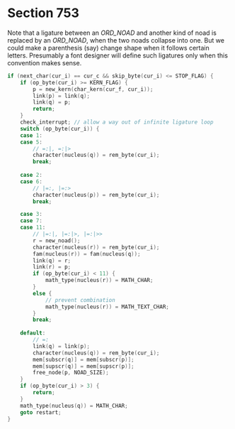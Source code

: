 # Section 753

Note that a ligature between an *ORD_NOAD* and another kind of noad is replaced by an *ORD_NOAD*, when the two noads collapse into one.
But we could make a parenthesis (say) change shape when it follows certain letters.
Presumably a font designer will define such ligatures only when this convention makes sense.

```c << If instruction |cur_i| is a kern with |cur_c|, attach the kern after |q|; or if it is a ligature with |cur_c|, combine noads |q| and |p| appropriately; then |return| if the cursor has moved past a noad, or |goto restart| >>=
if (next_char(cur_i) == cur_c && skip_byte(cur_i) <= STOP_FLAG) {
    if (op_byte(cur_i) >= KERN_FLAG) {
        p = new_kern(char_kern(cur_f, cur_i));
        link(p) = link(q);
        link(q) = p;
        return;
    }
    check_interrupt; // allow a way out of infinite ligature loop
    switch (op_byte(cur_i)) {
    case 1:
    case 5:
        // =:|, =:|>
        character(nucleus(q)) = rem_byte(cur_i);
        break;
    
    case 2:
    case 6:
        // |=:, |=:>
        character(nucleus(p)) = rem_byte(cur_i);
        break;

    case 3:
    case 7:
    case 11: 
        // |=:|, |=:|>, |=:|>>
        r = new_noad();
        character(nucleus(r)) = rem_byte(cur_i);
        fam(nucleus(r)) = fam(nucleus(q));
        link(q) = r;
        link(r) = p;
        if (op_byte(cur_i) < 11) {
            math_type(nucleus(r)) = MATH_CHAR;
        }
        else {
            // prevent combination
            math_type(nucleus(r)) = MATH_TEXT_CHAR;
        }
        break;
    
    default:
        // =:
        link(q) = link(p);
        character(nucleus(q)) = rem_byte(cur_i);
        mem[subscr(q)] = mem[subscr(p)];
        mem[supscr(q)] = mem[supscr(p)];
        free_node(p, NOAD_SIZE);   
    }
    if (op_byte(cur_i) > 3) {
        return;
    }
    math_type(nucleus(q)) = MATH_CHAR;
    goto restart;
}
```
